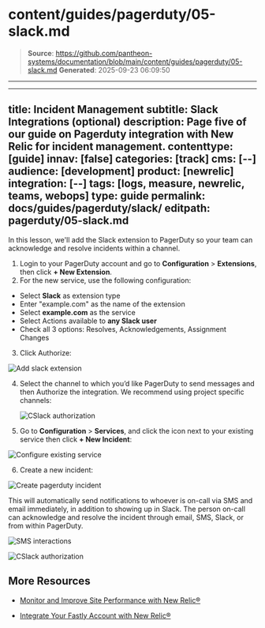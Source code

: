 # content/guides/pagerduty/05-slack.md

> **Source**: https://github.com/pantheon-systems/documentation/blob/main/content/guides/pagerduty/05-slack.md
> **Generated**: 2025-09-23 06:09:50

---

---
title: Incident Management
subtitle: Slack Integrations (optional)
description: Page five of our guide on Pagerduty integration with New Relic for incident management.
contenttype: [guide]
innav: [false]
categories: [track]
cms: [--]
audience: [development]
product: [newrelic]
integration: [--]
tags: [logs, measure, newrelic, teams, webops]
type: guide
permalink: docs/guides/pagerduty/slack/
editpath: pagerduty/05-slack.md
---
In this lesson, we'll add the Slack extension to PagerDuty so your team can acknowledge and resolve incidents within a channel.

1. Login to your PagerDuty account and go to **Configuration** > **Extensions**, then click **+ New Extension**.
2. For the new service, use the following configuration:

 - Select **Slack** as extension type
 - Enter "example.com" as the name of the extension
 - Select **example.com** as the service
 - Select Actions available to **any Slack user**
 - Check all 3 options: Resolves, Acknowledgements, Assignment Changes

3. Click Authorize:

  ![Add slack extension](../../../images/pagerduty/pg-extensions.png)

4. Select the channel to which you’d like PagerDuty to send messages and then Authorize the integration. We recommend using project specific channels:

    ![CSlack authorization](../../../images/pagerduty/pg-authorize-slack.png)

5. Go to **Configuration** > **Services**, and click the **<Icon icon="gear" />** icon next to your existing service then click **+ New Incident**:

  ![Configure existing service](../../../images/pagerduty/pg-configure-service.png)

6. Create a new incident:

  ![Create pagerduty incident](../../../images/pagerduty/pg-new-incident.png)

This will automatically send notifications to whoever is on-call via SMS and email immediately, in addition to showing up in Slack. The person on-call can acknowledge and resolve the incident through email, SMS, Slack, or from within PagerDuty.

![SMS interactions](../../../images/pagerduty/pg-sms-notification.png)

![CSlack authorization](../../../images/pagerduty/pg-slack-notification.png)


## More Resources

- [Monitor and Improve Site Performance with New Relic&reg;](/guides/new-relic/monitor-new-relic)

- [Integrate Your Fastly Account with New Relic&reg;](/guides/fastly-pantheon/fastly-new-relic)

